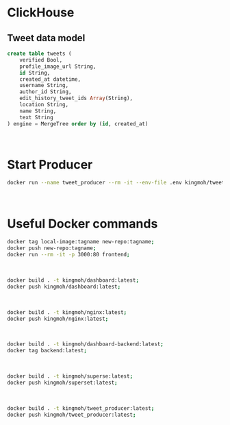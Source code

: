 # ClickHouse 

## Tweet data model
```sql 
create table tweets (
    verified Bool,
    profile_image_url String,
    id String,
    created_at datetime,
    username String,
    author_id String,
    edit_history_tweet_ids Array(String),
    location String,
    name String,
    text String
) engine = MergeTree order by (id, created_at)
```
<br/>

# Start Producer 

```bash 
docker run --name tweet_producer --rm -it --env-file .env kingmoh/tweet_producer
```

<br/>

# Useful Docker commands 

```bash
docker tag local-image:tagname new-repo:tagname;
docker push new-repo:tagname;
docker run --rm -it -p 3000:80 frontend;
```
<br/>

```bash
docker build . -t kingmoh/dashboard:latest;
docker push kingmoh/dashboard:latest;
```

<br/>

```bash
docker build . -t kingmoh/nginx:latest;
docker push kingmoh/nginx:latest;
```

<br/>

```bash
docker build . -t kingmoh/dashboard-backend:latest;
docker tag backend:latest;
```

<br/>

```bash
docker build . -t kingmoh/superse:latest;
docker push kingmoh/superset:latest;
```
<br/>

```bash
docker build . -t kingmoh/tweet_producer:latest;
docker push kingmoh/tweet_producer:latest;
```

<br/>
